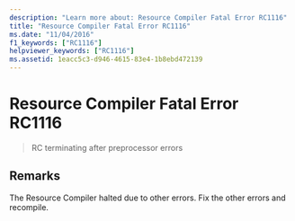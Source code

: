 ```yaml
---
description: "Learn more about: Resource Compiler Fatal Error RC1116"
title: "Resource Compiler Fatal Error RC1116"
ms.date: "11/04/2016"
f1_keywords: ["RC1116"]
helpviewer_keywords: ["RC1116"]
ms.assetid: 1eacc5c3-d946-4615-83e4-1b8ebd472139
---
```

# Resource Compiler Fatal Error RC1116

> RC terminating after preprocessor errors

## Remarks

The Resource Compiler halted due to other errors. Fix the other errors and recompile.
